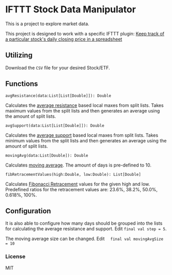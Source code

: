 # IFTTT Stock Data Manipulator

This is a project to explore market data.

This project is designed to work with a specific IFTTT plugin: [Keep track of a particular stock's daily closing price in a spreadsheet](https://ifttt.com/applets/117304p-keep-track-of-a-particular-stock-s-daily-closing-price-in-a-spreadsheet)

## Utilizing

Download the `CSV` file for your desired Stock/ETF.


## Functions

`avgResistance(data:List[List[Double]]): Double`

Calculates the [average resistance](http://www.investopedia.com/articles/technical/061801.asp) based local maxes from split lists.  Takes maximum values from the split lists and then generates an average using the amount of split lists.

`avgSupport(data:List[List[Double]]): Double`

Calculates the [average support](http://www.investopedia.com/articles/technical/061801.asp) based local maxes from split lists.  Takes minimum values from the split lists and then generates an average using the amount of split lists.

`movingAvg(data:List[Double]): Double`

Calculates [moving average](http://www.investopedia.com/terms/m/movingaverage.asp).  The amount of days is pre-defined to 10.

`fibRetracementValues(high:Double, low:Double): List[Double]`

Calculates [Fibonacci Retracement](http://www.investopedia.com/ask/answers/05/fibonacciretracement.asp) values for the given high and low.  Predefined ratios for the retracement values are: 23.6%, 38.2%, 50.0%, 0.618%, 100%.

## Configuration

It is also able to configure how many days should be grouped into the lists for calculating the average resistance and support.  Edit `final val step = 5`.

The moving average size can be changed. Edit `  final val movingAvgSize = 10`

### License

MIT
